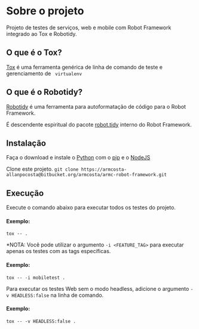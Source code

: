 # Sobre o projeto
Projeto de testes de serviços, web e mobile com Robot Framework integrado ao Tox e Robotidy.

## O que é o Tox?
[Tox](https://tox.wiki/en/latest/#what-is-tox) é uma ferramenta genérica de linha de comando de teste e gerenciamento de ```
virtualenv```

## O que é o Robotidy?
[Robotidy](https://robotidy.readthedocs.io/en/stable/#introduction) é uma ferramenta para autoformatação de código para o Robot Framework.

É descendente espiritual do pacote [robot.tidy](https://robotframework.org/robotframework/latest/RobotFrameworkUserGuide.html#tidy) interno do Robot Framework.

## Instalação
Faça o download e instale o [Python](https://www.python.org/) com o [pip](https://pip.pypa.io) e o [NodeJS](https://nodejs.org/en/)

Clone este projeto.
```git clone https://armcosta-allanpocosta@bitbucket.org/armcosta/armc-robot-framework.git```

## Execução
Execute o comando abaixo para executar todos os testes do projeto.
#### Exemplo:
```tox -- .```

*NOTA: Você pode utilizar o argumento ```-i <FEATURE_TAG>``` para executar apenas os testes com as tags específicas.

#### Exemplo:
```tox -- -i mobiletest .```

Para executar os testes Web sem o modo headless, adicione o argumento ```-v HEADLESS:false``` na linha de comando.

#### Exemplo:
```tox -- -v HEADLESS:false .```
